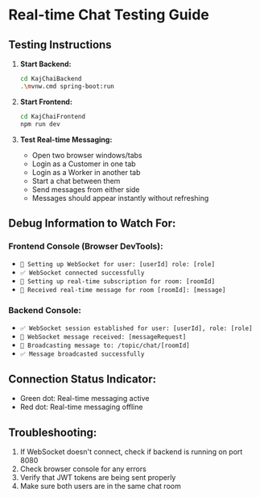 # Real-time Chat Testing Guide

## Testing Instructions

1. **Start Backend:**
   ```bash
   cd KajChaiBackend
   .\mvnw.cmd spring-boot:run
   ```

2. **Start Frontend:**
   ```bash
   cd KajChaiFrontend
   npm run dev
   ```

3. **Test Real-time Messaging:**
   - Open two browser windows/tabs
   - Login as a Customer in one tab
   - Login as a Worker in another tab
   - Start a chat between them
   - Send messages from either side
   - Messages should appear instantly without refreshing

## Debug Information to Watch For:

### Frontend Console (Browser DevTools):
- `🔌 Setting up WebSocket for user: [userId] role: [role]`
- `✅ WebSocket connected successfully`
- `🎯 Setting up real-time subscription for room: [roomId]`
- `📨 Received real-time message for room [roomId]: [message]`

### Backend Console:
- `✅ WebSocket session established for user: [userId], role: [role]`
- `📨 WebSocket message received: [messageRequest]`
- `📡 Broadcasting message to: /topic/chat/[roomId]`
- `✅ Message broadcasted successfully`

## Connection Status Indicator:
- Green dot: Real-time messaging active
- Red dot: Real-time messaging offline

## Troubleshooting:
1. If WebSocket doesn't connect, check if backend is running on port 8080
2. Check browser console for any errors
3. Verify that JWT tokens are being sent properly
4. Make sure both users are in the same chat room
